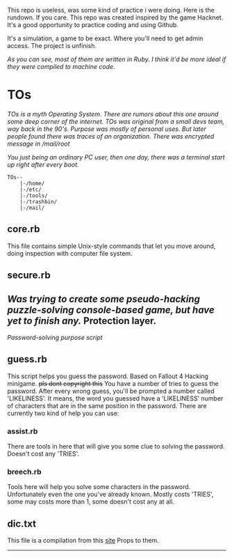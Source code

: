 This repo is useless, was some kind of practice i were doing. Here is the rundown. If you care.
This repo was created inspired by the game Hacknet. It's a good opportunity to practice coding and using Github.

It's a simulation, a game to be exact. Where you'll need to get admin access.
The project is unfinish.

*As you can see, most of them are written in Ruby. I think it'd be more ideal if they were compiled to machine code.*

# TOs #
  *TOs is a myth Operating System. There are rumors about this one around some deep corner of the internet.*
  *TOs was original from a small devs team, way back in the 90's. Purpose was mostly of personal uses.
  But later people found there was traces of an organization. There was encrypted message in /mail/root*
  
  *You just being an ordinary PC user, then one day, there was a terminal start up right after every boot.*
  ```
  TOs--
      |-/home/    
      |-/etc/
      |-/tools/
      |-/trashbin/
      |-/mail/
   ```
## core.rb ##
This file contains simple Unix-style commands that let you move around, doing inspection with computer file system.

## secure.rb ##
*Was trying to create some pseudo-hacking puzzle-solving console-based game, but have yet to finish any.*
Protection layer.
-----
*Password-solving purpose script*
## guess.rb ##
This script helps you guess the password. Based on Fallout 4 Hacking minigame. ~~pls dont copyright this~~
You have a number of tries to guess the password. After every wrong guess, you'll be prompted a number called 'LIKELINESS'. It means, the word you guessed have a 'LIKELINESS' number of characters that are in the same position in the password.
There are currently two kind of help you can use:

### assist.rb ###
There are tools in here that will give you some clue to solving the password.
Doesn't cost any 'TRIES'.

### breech.rb ###
Tools here will help you solve some characters in the password. Unfortunately even the one you've already known.
Mostly costs 'TRIES', some may costs more than 1, some doesn't cost any at all.

## dic.txt ##
This file is a compilation from this [site](http://www.ef.com/english-resources/english-vocabulary/top-1000-words/)
Props to them.

------
